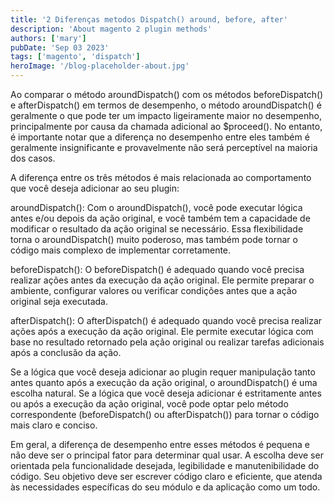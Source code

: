 ```yaml
---
title: '2 Diferenças metodos Dispatch() around, before, after'
description: 'About magento 2 plugin methods'
authors: ['mary']
pubDate: 'Sep 03 2023'
tags: ['magento', 'dispatch']
heroImage: '/blog-placeholder-about.jpg'
---
```


Ao comparar o método aroundDispatch() com os métodos beforeDispatch() e afterDispatch() em termos de desempenho, o método aroundDispatch() é geralmente o que pode ter um impacto ligeiramente maior no desempenho, principalmente por causa da chamada adicional ao $proceed(). No entanto, é importante notar que a diferença no desempenho entre eles também é geralmente insignificante e provavelmente não será perceptível na maioria dos casos.

A diferença entre os três métodos é mais relacionada ao comportamento que você deseja adicionar ao seu plugin:

aroundDispatch(): Com o aroundDispatch(), você pode executar lógica antes e/ou depois da ação original, e você também tem a capacidade de modificar o resultado da ação original se necessário. Essa flexibilidade torna o aroundDispatch() muito poderoso, mas também pode tornar o código mais complexo de implementar corretamente.

beforeDispatch(): O beforeDispatch() é adequado quando você precisa realizar ações antes da execução da ação original. Ele permite preparar o ambiente, configurar valores ou verificar condições antes que a ação original seja executada.

afterDispatch(): O afterDispatch() é adequado quando você precisa realizar ações após a execução da ação original. Ele permite executar lógica com base no resultado retornado pela ação original ou realizar tarefas adicionais após a conclusão da ação.

Se a lógica que você deseja adicionar ao plugin requer manipulação tanto antes quanto após a execução da ação original, o aroundDispatch() é uma escolha natural. Se a lógica que você deseja adicionar é estritamente antes ou após a execução da ação original, você pode optar pelo método correspondente (beforeDispatch() ou afterDispatch()) para tornar o código mais claro e conciso.

Em geral, a diferença de desempenho entre esses métodos é pequena e não deve ser o principal fator para determinar qual usar. A escolha deve ser orientada pela funcionalidade desejada, legibilidade e manutenibilidade do código. Seu objetivo deve ser escrever código claro e eficiente, que atenda às necessidades específicas do seu módulo e da aplicação como um todo.

